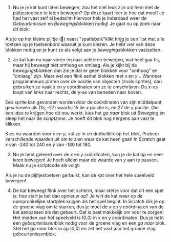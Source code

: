 1. Nu je je kat kunt laten bewegen, zou het niet leuk zijn om hem met de pijltjestoetsen te laten bewegen?
Op deze kaart leer je hoe dat moet!
Je had het vast zelf al bedacht: hiervoor heb je inderdaad weer de *Gebeurtenissen* en *Bewegings*blokken nodig! Je gaat nu
op zoek naar dit blok:

Als je op het kleine pijltje () naast "spatiebalk"klikt krijg je een lijst met alle toetsen op je toetsenbord waaruit
je kunt kiezen. Je hebt vier van deze blokken nodig en je kunt ze als volgt aan je *bewegings*blokken vastzetten:

2. Je kat kan nu naar voren en naar achteren bewegen, wat heel gaa fis, maar hij beweegt niet omhoog en omlaag. Als je kijkt
bij de *bewegings*blokken dan zie je dat er geen blokken voor "omhoog" en "omlaag" zijn. Maar wel een flink aantal blokken
met *x* en *y*...
Wanneer programmeurs praten over de positie van objecten (zoals sprites), dan gebruiken ze vaak *x* en *y* coördinaten om
ze te omschrijven. De *x-as* loopt van links naar rechts, de y-as van beneden naar boven.

Een sprite kan gevonden worden door de coördinaten van zijn middelpunt, geschreven als (15, -27) waarbij 15 de *x* positie is,
en 27 de *y* positie.
Om een idee te krijgen hoe dit nou werkt, kies het *ga naar* blok uit *Beweging* en sleep het naar de *scriptzone*. Je hoeft
dit blok nog nergens aan vast te klikken.

Kies nu waarden voor *x* en *y*, vul ze in en dubbelklik op het blok. Probeer verschillende waarden uit om te zien waar de kat heen gaat!
In Scratch gaat *x* van -240 tot 240 en *y* van -180 tot 180.

3. Nu je hebt geleerd over de *x* en *y* coördinaten, kun je de kat op en neer laten bewegen! Je hoeft alleen maar de waarde
van *y* aan te passen. Maak nu je scriptcode als volgt:

Als je nu de pijltjestoetsen gerbuikt, kan de kat over het hele speelveld bewegen!

4. De kat beweegt flink over het scherm, maar stel je voor dat dit een spel is: hoe start je het dan opnieuw op?
Je wilt de kat weer op de oorspronkelijke startplek krijgen als het spel begint. In Scratch klik je op de groene vlag om te starten,
dus je moet de *x* en *y* coördinaten van de kat aanpassen als dat gebeurt.
Dat is best makkelijk om voor te zorgen! Het midden van het speelveld is (0,0) in x en y coördinaten. Dus je hebt een
*gebeurtenissen*blok nodig voor de groene vlag en een *ga naar* blok. Stel het *ga naar* blok in op (0,0) en zet het vast
aan het groene vlag gebeurtenissenblok.

